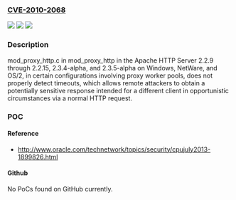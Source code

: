 ### [CVE-2010-2068](https://cve.mitre.org/cgi-bin/cvename.cgi?name=CVE-2010-2068)
![](https://img.shields.io/static/v1?label=Product&message=n%2Fa&color=blue)
![](https://img.shields.io/static/v1?label=Version&message=n%2Fa&color=blue)
![](https://img.shields.io/static/v1?label=Vulnerability&message=n%2Fa&color=brighgreen)

### Description

mod_proxy_http.c in mod_proxy_http in the Apache HTTP Server 2.2.9 through 2.2.15, 2.3.4-alpha, and 2.3.5-alpha on Windows, NetWare, and OS/2, in certain configurations involving proxy worker pools, does not properly detect timeouts, which allows remote attackers to obtain a potentially sensitive response intended for a different client in opportunistic circumstances via a normal HTTP request.

### POC

#### Reference
- http://www.oracle.com/technetwork/topics/security/cpujuly2013-1899826.html

#### Github
No PoCs found on GitHub currently.

